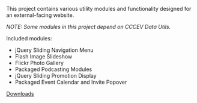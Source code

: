This project contains various utility modules and functionality designed for an external-facing website.

*NOTE: Some modules in this project depend on CCCEV Data Utils.*

Included modules:
* jQuery Sliding Navigation Menu
* Flash Image Slideshow
* Flickr Photo Gallery
* Packaged Podcasting Modules
* jQuery Sliding Promotion Display
* Packaged Event Calendar and Invite Popover

<a href="https://github.com/RefreshCache/arena-cccev-webutils/tree/downloads">Downloads</a>
